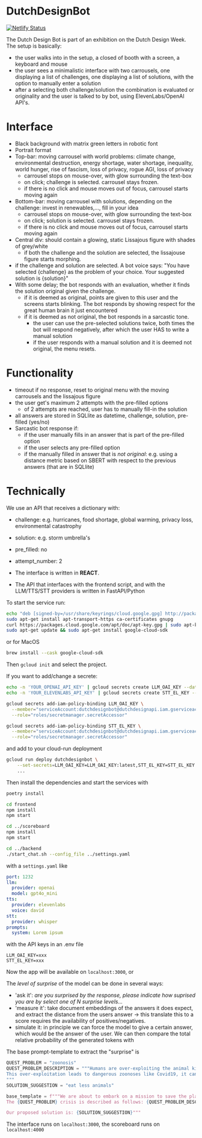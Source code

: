 # DutchDesignBot
[![Netlify Status](https://api.netlify.com/api/v1/badges/aaa0a9fa-f8cc-48ab-9fc1-4c9abc0c0599/deploy-status)](https://app.netlify.com/sites/dutchdesignbot-scoreboard/deploys)

The Dutch Design Bot is part of an exhibition on the Dutch Design Week. The setup is basically:
* the user walks into in the setup, a closed of booth with a screen, a keyboard and mouse
* the user sees a minimalistic interface with two carrousels, one displaying a list of challenges, one displaying a list of solutions, with the option to manually enter a solution
* after a selecting both challenge/solution the combination is evaluated or originality and the user is talked to by bot, using ElevenLabs/OpenAI API's.


# Interface
* Black background with matrix green letters in robotic font
* Portrait format
* Top-bar: moving carrousel with world problems: climate change, environmental destruction, energy shortage, water shortage, inequality, world hunger, rise of fascism, loss of privacy, rogue AGI, loss of privacy
  * carrousel stops on mouse-over, with glow surrounding the text-box
  * on click; challenge is selected. carrousel stays frozen.
  * if there is no click and mouse moves out of focus, carrousel starts moving again
* Bottom-bar: moving carrousel with solutions, depending on the challenge: invest in renewables,..., fill in your idea
  * carrousel stops on mouse-over, with glow surrounding the text-box
  * on click; solution is selected. carrousel stays frozen.
  * if there is no click and mouse moves out of focus, carrousel starts moving again
* Central div: should contain a glowing, static Lissajous figure with shades of grey/white
  * if both the challenge and the solution are selected, the lissajouse figure starts morphing.
* if the challenge and solution are selected. A bot voice says: "You have selected {challenge} as the problem of your choice. Your suggested solution is {solution}"
* With some delay; the bot responds with an evaluation, whether it finds the solution original given the challenge.
  * if it is deemed as original, points are given to this user and the screens starts blinking. The bot responds by showing respect for the great human brain it just encountered
  * if it is deemed as not original, the bot responds in a sarcastic tone.
    * the user can use the pre-selected solutions twice, both times the bot will respond negatively, after which the user HAS to write a manual solution
    * if the user responds with a manual solution and it is deemed not original, the menu resets.


# Functionality
* timeout if no response, reset to original menu with the moving carrousels and the lissajous figure
* the user get's maximum 2 attempts with the pre-filled options
  * of 2 attempts are reached, user has to manually fill-in the solution
* all answers are stored in SQLlite as datetime, challenge, solution, pre-filled (yes/no)
* Sarcastic bot response if:
  * if the user manually fills in an answer that is part of the pre-filled option
  * if the user selects any pre-filled option
  * if the manually filled in answer that is _not original_: e.g. using a distance metric based on SBERT with respect to the previous answers (that are in SQLlite)

# Technically

We use an API that receives a dictionary with:
* challenge: e.g. hurricanes, food shortage, global warming, privacy loss, environmental catastrophy
* solution: e.g. storm umbrella's
* pre_filled: no
* attempt_number: 2

* The interface is written in **REACT**.
* The API that interfaces with the frontend script, and with the LLM/TTS/STT providers is written in FastAPI/Python


To start the service run:

```bash
echo "deb [signed-by=/usr/share/keyrings/cloud.google.gpg] http://packages.cloud.google.com/apt cloud-sdk main" | sudo tee -a /etc/apt/sources.list.d/google-cloud-sdk.list
sudo apt-get install apt-transport-https ca-certificates gnupg
curl https://packages.cloud.google.com/apt/doc/apt-key.gpg | sudo apt-key --keyring /usr/share/keyrings/cloud.google.gpg add -
sudo apt-get update && sudo apt-get install google-cloud-sdk
```

or for MacOS
```bash
brew install --cask google-cloud-sdk
```

Then ```gcloud init``` and select the project.

If you want to add/change a secrete:
```bash
echo -n 'YOUR_OPENAI_API_KEY' | gcloud secrets create LLM_OAI_KEY --data-file=-
echo -n 'YOUR_ELEVENLABS_API_KEY' | gcloud secrets create STT_EL_KEY --data-file=-

gcloud secrets add-iam-policy-binding LLM_OAI_KEY \
  --member="serviceAccount:dutchdesignbot@dutchdesignapi.iam.gserviceaccount.com" \
  --role="roles/secretmanager.secretAccessor"

gcloud secrets add-iam-policy-binding STT_EL_KEY \
  --member="serviceAccount:dutchdesignbot@dutchdesignapi.iam.gserviceaccount.com" \
  --role="roles/secretmanager.secretAccessor"
```

and add to your cloud-run deployment
```bash
gcloud run deploy dutchdesignbot \
    --set-secrets=LLM_OAI_KEY=LLM_OAI_KEY:latest,STT_EL_KEY=STT_EL_KEY:latest \
    ...
```

Then install the dependencies and start the services with
```bash
poetry install

cd frontend
npm install
npm start

cd ../scoreboard
npm install
npm start

cd ../backend
./start_chat.sh --config_file ../settings.yaml
```

with a ```settings.yaml``` like

```yaml
port: 1232
llm:
  provider: openai
  model: gpt4o_mini
tts:
  provider: elevenlabs
  voice: david
stt:
  provider: whisper
prompts:
  system: Lorem ipsum
```

with the API keys in an .env file
```
LLM_OAI_KEY=xxx
STT_EL_KEY=xxx
```

Now the app will be available on ```localhost:3000```, or


The _level of surprise_ of the model can be done in several ways:
- 'ask it': _are you surprised by the response, please indicate how suprised you are by select one of N surprise levels..._
- 'measure it': take document embeddings of the answers it does expect, and extract the distance from the users answer -> this translate this to a score requires the availability of positives/negatives.
- simulate it: in principle we can force the model to give a certain answer, which would be the answer of the user. We can then compare the total relative probability of the generated tokens with


The base prompt-template to extract the "surprise" is
```python
QUEST_PROBLEM = "zoonosis"
QUEST_PROBLEM_DESCRIPTION = """Humans are over-exploiting the animal kingdom in search for proteins, minerals and for the satisfaction of ancient old superstitions.
This over-exploitation leads to dangerous zoonoses like Covid19, it can lead to collapsing food chains, to barren infertile soil, to reduced biodiversity and it depends on massive suffering of animals.
"""
SOLUTION_SUGGESTION = "eat less animals"

base_template = f"""We are about to embark on a mission to save the planet from a grave danger. We are to solve the {QUEST_PROBLEM} crisis.
The {QUEST_PROBLEM} crisis is described as follows: {QUEST_PROBLEM_DESCRIPTION}.

Our proposed solution is: {SOLUTION_SUGGESTION}"""
```

The interface runs on ```localhost:3000```, the scoreboard runs on ```localhost:4000```
